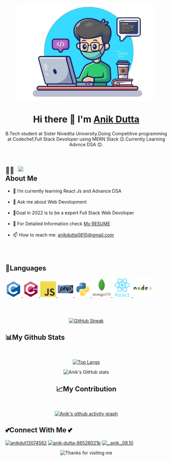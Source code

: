 <div align="center"><img src="https://raw.githubusercontent.com/anik0810/anik0810/main/back-removebg.png" height="300rem"></div>
<h1 align="center">Hi there 👋 I'm <a href="https://www.linkedin.com/in/anik-dutta-86526021b/">Anik Dutta</a></h1>
<p align="center">B.Tech student at Sister Nivedita University.Doing Competitive programming at Codechef,Full Stack Devoloper using MERN Stack 😉.Currently Learning Advnce DSA 😊.</p>
<br/>
<p1>
 <div class="head">
  <img align="right" style="width:29rem" src ="https://camo.githubusercontent.com/6607041227d81f650340ff070cc2843518acad359b57e5bb054a9fb7127aa041/68747470733a2f2f63646e2e6472696262626c652e636f6d2f75736572732f323634363432332f73637265656e73686f74732f353530373139362f636f6d70757465722e676966">
  <h2 align="left">💁‍♂️About Me</h2>
<ul line-height="3">
 <li>🌱 I’m currently learning React Js and Advance DSA<br/><br/>
 <li>💬 Ask me about Web Devolopment <br/><br/>
 <li>🎯Goal in 2022 is to be a expert Full Stack Web Devoloper <br/><br/>
 <li>🤷‍ For Detailed Information check <a href="https://drive.google.com/file/d/1U8xEu7rGUjt87ZB8FFtE7vKl7jKqTMHZ/view?usp=sharing">My RESUME</a><br/><br/>
 <li>📫 How to reach me: <a href="mailto:@anikdutta0810@gmail.com">anikdutta0810@gmail.com</a> <br/><br/>
 </ul>
</p1>
 </div>
 <br/>

<h2 align="left">🚀Languages</h2>
<p align="left"> <a href="https://www.cprogramming.com/" target="_blank" rel="noreferrer"> <img src="https://raw.githubusercontent.com/devicons/devicon/master/icons/c/c-original.svg" alt="c" width="50" height="50" padding="2rem"/> </a> 
 <a href="https://www.w3schools.com/cpp/" target="_blank" rel="noreferrer"> <img src="https://raw.githubusercontent.com/devicons/devicon/master/icons/cplusplus/cplusplus-original.svg" alt="cplusplus" width="50" height="50" padding="2rem"/> </a> 
 <a href="https://developer.mozilla.org/en-US/docs/Web/JavaScript" target="_blank" rel="noreferrer"> <img src="https://raw.githubusercontent.com/devicons/devicon/master/icons/javascript/javascript-original.svg" alt="javascript" width="50" height="50" padding="2rem" /> </a>
 <a href="https://www.php.net" target="_blank" rel="noreferrer"> <img src="https://raw.githubusercontent.com/devicons/devicon/master/icons/php/php-original.svg" alt="php" width="50" height="50" padding="2rem"/> </a> 
 <a href="https://www.python.org" target="_blank" rel="noreferrer"> <img src="https://raw.githubusercontent.com/devicons/devicon/master/icons/python/python-original.svg" alt="python" width="50" height="50" padding="2rem"/> </a>
<a href="https://www.mongodb.com/" target="_blank" rel="noreferrer"> <img src="https://raw.githubusercontent.com/devicons/devicon/master/icons/mongodb/mongodb-original-wordmark.svg" alt="mongodb" width="60" height="60" padding-right="4rem"/> </a>
 <a href="https://reactjs.org/" target="_blank" rel="noreferrer"> <img src="https://raw.githubusercontent.com/devicons/devicon/master/icons/react/react-original-wordmark.svg" alt="react" width="60" height="60" padding-right="4rem"/> 
 <a href="https://nodejs.org" target="_blank" rel="noreferrer"> <img src="https://raw.githubusercontent.com/devicons/devicon/master/icons/nodejs/nodejs-original-wordmark.svg" alt="nodejs" width="60" height="60" padding-right="4rem"/> </a>
</p>
 
 <br/><br/>

<div align="center">

[![GitHub Streak](https://github-readme-streak-stats.herokuapp.com?user=anik0810&theme=black-ice&bg_color=0D1117&color=5BCDEC&hide_border=true&date_format=M%20j%5B%2C%20Y%5D)](https://git.io/streak-stats)
 
 <h2 align="left">📊My Github Stats</h2>
 <br/>
 
<div align="center">
  
  [![Top Langs](https://github-readme-stats.vercel.app/api/top-langs/?username=anik0810&hide_border=true&layout=compact)](https://github.com/anik0810/github-readme-stats)
  
 </div>
 
  <div align="center">
  
  ![Anik's GitHub stats](https://github-readme-stats.vercel.app/api?username=anik0810&show_icons=true&bg_color=0D1117&color=5BCDEC&line=5BCDEC&point=FFFFFF&hide_border=true&theme=react)
  
 </div>

 
 <h2 align="center">📈My Contribution</h2>
 <br/>
 
[![Anik's github activity graph](https://activity-graph.herokuapp.com/graph?username=anik0810&bg_color=0D1117&color=5BCDEC&line=5BCDEC&point=FFFFFF&hide_border=true&theme=rogue)](https://github.com/anik0810/github-readme-activity-graph)
 
 </div>

<h2 align="left">💕Connect With Me 💕</h2>
<p align="left"><a href="https://twitter.com/anikdut13074562" target="blank"><img align="center" src="https://raw.githubusercontent.com/rahuldkjain/github-profile-readme-generator/master/src/images/icons/Social/twitter.svg" alt="anikdut13074562" height="35" width="45" /></a>
<a href="https://linkedin.com/in/anik-dutta-86526021b" target="blank"><img align="center" src="https://raw.githubusercontent.com/rahuldkjain/github-profile-readme-generator/master/src/images/icons/Social/linked-in-alt.svg" alt="anik-dutta-86526021b" height="35" width="45" /></a>
<a href="https://instagram.com/_.anik._08.10" target="blank"><img align="center" src="https://raw.githubusercontent.com/rahuldkjain/github-profile-readme-generator/master/src/images/icons/Social/instagram.svg" alt="_.anik._08.10" height="35" width="45" /></a>
</p>
 
<div align ="center">
<img height="120" alt="Thanks for visiting me" width="100%" src="https://raw.githubusercontent.com/BrunnerLivio/brunnerlivio/master/images/marquee.svg" />
</div>
